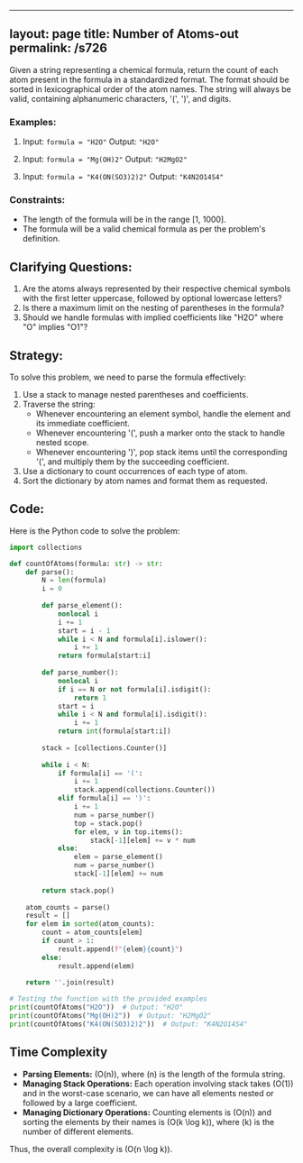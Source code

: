 
---
layout: page
title:  Number of Atoms-out
permalink: /s726
---

Given a string representing a chemical formula, return the count of each atom present in the formula in a standardized format. The format should be sorted in lexicographical order of the atom names. The string will always be valid, containing alphanumeric characters, '(', ')', and digits.

### Examples:

1. Input: `formula = "H2O"`
   Output: `"H2O"`

2. Input: `formula = "Mg(OH)2"`
   Output: `"H2MgO2"`

3. Input: `formula = "K4(ON(SO3)2)2"`
   Output: `"K4N2O14S4"`

### Constraints:

- The length of the formula will be in the range [1, 1000].
- The formula will be a valid chemical formula as per the problem's definition.

## Clarifying Questions:
1. Are the atoms always represented by their respective chemical symbols with the first letter uppercase, followed by optional lowercase letters?
2. Is there a maximum limit on the nesting of parentheses in the formula?
3. Should we handle formulas with implied coefficients like "H2O" where "O" implies "O1"?

## Strategy:
To solve this problem, we need to parse the formula effectively:

1. Use a stack to manage nested parentheses and coefficients.
2. Traverse the string:
   - Whenever encountering an element symbol, handle the element and its immediate coefficient.
   - Whenever encountering '(', push a marker onto the stack to handle nested scope.
   - Whenever encountering ')', pop stack items until the corresponding '(', and multiply them by the succeeding coefficient.
3. Use a dictionary to count occurrences of each type of atom.
4. Sort the dictionary by atom names and format them as requested.

## Code:
Here is the Python code to solve the problem:

```python
import collections

def countOfAtoms(formula: str) -> str:
    def parse():
        N = len(formula)
        i = 0
        
        def parse_element():
            nonlocal i
            i += 1
            start = i - 1
            while i < N and formula[i].islower():
                i += 1
            return formula[start:i]
        
        def parse_number():
            nonlocal i
            if i == N or not formula[i].isdigit():
                return 1
            start = i
            while i < N and formula[i].isdigit():
                i += 1
            return int(formula[start:i])
        
        stack = [collections.Counter()]
        
        while i < N:
            if formula[i] == '(':
                i += 1
                stack.append(collections.Counter())
            elif formula[i] == ')':
                i += 1
                num = parse_number()
                top = stack.pop()
                for elem, v in top.items():
                    stack[-1][elem] += v * num
            else:
                elem = parse_element()
                num = parse_number()
                stack[-1][elem] += num
        
        return stack.pop()
    
    atom_counts = parse()
    result = []
    for elem in sorted(atom_counts):
        count = atom_counts[elem]
        if count > 1:
            result.append(f"{elem}{count}")
        else:
            result.append(elem)
    
    return ''.join(result)

# Testing the function with the provided examples
print(countOfAtoms("H2O"))  # Output: "H2O"
print(countOfAtoms("Mg(OH)2"))  # Output: "H2MgO2"
print(countOfAtoms("K4(ON(SO3)2)2"))  # Output: "K4N2O14S4"
```

## Time Complexity
- **Parsing Elements:** \(O(n)\), where \(n\) is the length of the formula string.
- **Managing Stack Operations:** Each operation involving stack takes \(O(1)\) and in the worst-case scenario, we can have all elements nested or followed by a large coefficient.
- **Managing Dictionary Operations:** Counting elements is \(O(n)\) and sorting the elements by their names is \(O(k \log k)\), where \(k\) is the number of different elements.

Thus, the overall complexity is \(O(n \log k)\).